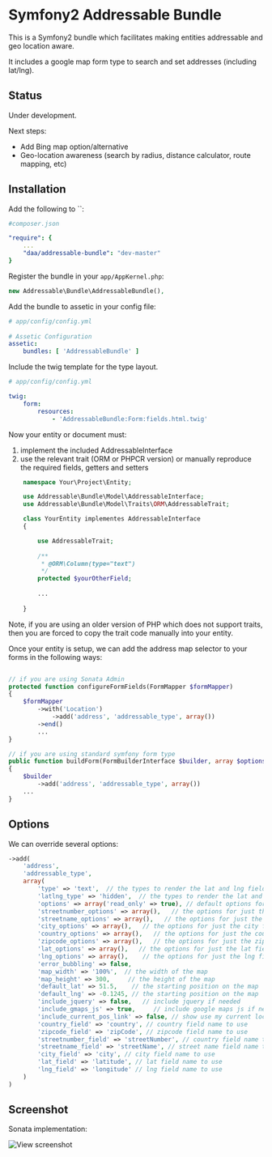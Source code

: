 Symfony2 Addressable Bundle
===========================

This is a Symfony2 bundle which facilitates making entities addressable and geo location aware.

It includes a google map form type to search and set addresses (including lat/lng).


Status
------

Under development.

Next steps:

- Add Bing map option/alternative
- Geo-location awareness (search by radius, distance calculator, route mapping, etc)


Installation
------------

Add the following to ``:

```yaml
#composer.json

"require": {
    ...
    "daa/addressable-bundle": "dev-master"
}
```

Register the bundle in your `app/AppKernel.php`:

```php
new Addressable\Bundle\AddressableBundle(),
```

Add the bundle to assetic in your config file:

```yaml
# app/config/config.yml
  
# Assetic Configuration
assetic:
    bundles: [ 'AddressableBundle' ]
```

Include the twig template for the type layout.

```yaml
# app/config/config.yml

twig:
    form:
        resources:
            - 'AddressableBundle:Form:fields.html.twig'
```

Now your entity or document must:
1. implement the included AddressableInterface 
2. use the relevant trait (ORM or PHPCR version) or manually reproduce the required fields, getters and setters

```php
    namespace Your\Project\Entity;

    use Addressable\Bundle\Model\AddressableInterface;
    use Addressable\Bundle\Model\Traits\ORM\AddressableTrait;

    class YourEntity implementes AddressableInterface 
    {

        use AddressableTrait;
        
        /**
         * @ORM\Column(type="text")
         */
        protected $yourOtherField;
        
        ...
        
    }
```

Note, if you are using an older version of PHP which does not support traits, then you are forced to copy the trait code manually into your entity.

Once your entity is setup, we can add the address map selector to your forms in the following ways:

```php

// if you are using Sonata Admin
protected function configureFormFields(FormMapper $formMapper)
{
    $formMapper
        ->with('Location')
            ->add('address', 'addressable_type', array())
        ->end()
        ...
}

// if you are using standard symfony form type
public function buildForm(FormBuilderInterface $builder, array $options)
{
    $builder
        ->add('address', 'addressable_type', array())
    ...
}

```

Options
-------

We can override several options:

```php
->add(
    'address',
    'addressable_type',
    array(
        'type' => 'text',  // the types to render the lat and lng fields as
        'latlng_type' => 'hidden',  // the types to render the lat and lng fields as
        'options' => array('read_only' => true), // default options for all fields
        'streetnumber_options' => array(),   // the options for just the street number field
        'streetname_options' => array(),   // the options for just the street name field
        'city_options' => array(),   // the options for just the city field
        'country_options' => array(),   // the options for just the country field
        'zipcode_options' => array(),   // the options for just the zip code field
        'lat_options' => array(),   // the options for just the lat field
        'lng_options' => array(),    // the options for just the lng field
        'error_bubbling' => false,
        'map_width' => '100%',  // the width of the map
        'map_height' => 300,     // the height of the map
        'default_lat' => 51.5,    // the starting position on the map
        'default_lng' => -0.1245, // the starting position on the map
        'include_jquery' => false,   // include jquery if needed
        'include_gmaps_js' => true,     // include google maps js if needed
        'include_current_pos_link' => false, // show use my current location button
        'country_field' => 'country', // country field name to use
        'zipcode_field' => 'zipCode', // zipcode field name to use
        'streetnumber_field' => 'streetNumber', // country field name to use
        'streetname_field' => 'streetName', // street name field name to use
        'city_field' => 'city', // city field name to use
        'lat_field' => 'latitude', // lat field name to use
        'lng_field' => 'longitude' // lng field name to use
    )
)
```


Screenshot
----------

Sonata implementation:

![View screenshot](https://raw.githubusercontent.com/danielanteloagra/AddressableBundle/master/screenshot.png)
